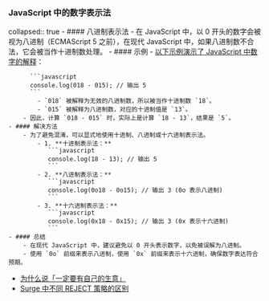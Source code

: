 ### JavaScript 中的数字表示法
collapsed:: true
	- #### 八进制表示法
		- 在 JavaScript 中，以 0 开头的数字会被视为八进制（ECMAScript 5 之前），在现代 JavaScript 中，如果八进制数不合法，它会被当作十进制数处理。
	- #### 示例
		- [以下示例演示了 JavaScript 中数字的解释](https://x.com/LKingdoms/status/1811819017868288503)：
		  
		  ```javascript
		  console.log(018 - 015); // 输出 5
		  ```
			- `018` 被解释为无效的八进制数，所以被当作十进制数 `18`。
			- `015` 被解释为八进制数，对应的十进制值是 `13`。
		- 因此，计算 `018 - 015` 时，实际上是计算 `18 - 13`，结果是 `5`。
	- #### 解决方法
		- 为了避免混淆，可以显式地使用十进制、八进制或十六进制表示法。
			- 1. **十进制表示法：**
			   ```javascript
			   console.log(18 - 13); // 输出 5
			   ```
			- 2. **八进制表示法：**
			   ```javascript
			   console.log(0o18 - 0o15); // 输出 3 (0o 表示八进制)
			   ```
			- 3. **十六进制表示法：**
			   ```javascript
			   console.log(0x18 - 0x15); // 输出 3 (0x 表示十六进制)
			   ```
	- #### 总结
		- 在现代 JavaScript 中，建议避免以 0 开头表示数字，以免被误解为八进制。
		- 使用 `0o` 前缀来表示八进制，使用 `0x` 前缀来表示十六进制，确保数字表达符合预期。
- [为什么说「一定要有自己的生意」](https://x.com/Soulogic/status/1811996190663409802)
- [Surge 中不同 REJECT 策略的区别](https://kb.nssurge.com/surge-knowledge-base/v/zh/technotes/reject)